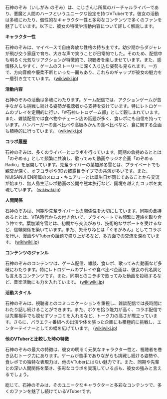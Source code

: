 石神のぞみ（いしがみ のぞみ）は、にじさんじ所属のバーチャルライバーであり、悪魔と人間のハーフというユニークな設定を持つVTuberです。彼女の活動は多岐にわたり、個性的なキャラクター性と多彩なコンテンツで多くのファンを魅了しています。以下に、彼女の特徴や活動内容について詳しく解説します。

**キャラクター性**

石神のぞみは、マイペースで自由奔放な性格の持ち主です。幼少期からダジャレが飛び交う家庭で育ち、大きな声で笑うことが日常的でした。そのため、配信中も明るく元気なリアクションが特徴的で、視聴者を楽しませています。また、感情移入しやすく、ゲームのストーリーに深く入り込む姿勢も見られます。一方で、方向音痴や優柔不断といった一面もあり、これらのギャップが彼女の魅力を一層引き立てています。 ([wikiwiki.jp](https://wikiwiki.jp/nijisanji/%E7%9F%B3%E7%A5%9E%E3%81%AE%E3%81%9E%E3%81%BF/%E8%A9%B3%E3%81%97%E3%81%8F%E7%9F%A5%E3%82%8A%E3%81%9F%E3%81%84/%E7%9F%B3%E7%A5%9E%E3%81%AE%E3%81%9E%E3%81%BF%E3%81%AE%E7%94%9F%E6%85%8B%E3%81%AB%E3%81%A4%E3%81%84%E3%81%A6%E3%81%AE%E3%82%A8%E3%83%94%E3%82%BD%E3%83%BC%E3%83%89?utm_source=openai))

**活動内容**

石神のぞみの活動は多岐にわたります。ゲーム配信では、アクションゲームが苦手ながらも挑戦し続ける姿勢が視聴者から支持を受けています。特にレトロゲームのプレイを定期的に行い、「#石神レトロゲーム部」として親しまれています。また、雑談配信では食べ物やチェーン店の話題が多く、食レポにも自信を持っています。ハンバーガーの食べ比べや高級みかんの食べ比べなど、食に関する企画も積極的に行っています。 ([wikiwiki.jp](https://wikiwiki.jp/nijisanji/%E7%9F%B3%E7%A5%9E%E3%81%AE%E3%81%9E%E3%81%BF/%E8%A9%B3%E3%81%97%E3%81%8F%E7%9F%A5%E3%82%8A%E3%81%9F%E3%81%84/%E7%9F%B3%E7%A5%9E%E3%81%AE%E3%81%9E%E3%81%BF%E3%81%AE%E7%94%9F%E6%85%8B%E3%81%AB%E3%81%A4%E3%81%84%E3%81%A6%E3%81%AE%E3%82%A8%E3%83%94%E3%82%BD%E3%83%BC%E3%83%89?utm_source=openai))

**コラボ履歴**

石神のぞみは、多くのライバーとコラボを行っています。同期の倉持めるととは「のぞめる」として頻繁に共演し、歌ってみた動画やラジオ企画「のぞめるRadio」を展開しています。先輩ライバーの葉加瀬冬雪とは、プライベートでも親交が深く、オフコラボや3Dお披露目ライブでの共演が多いです。また、NIJISANJI EN所属のメロコ・キュアリーとは誕生日が同じであることから交流が始まり、無人島生活レポ動画の公開や熊本旅行など、国境を越えたコラボを実現しています。 ([wikiwiki.jp](https://wikiwiki.jp/nijisanji/%E7%9F%B3%E7%A5%9E%E3%81%AE%E3%81%9E%E3%81%BF/%E8%A9%B3%E3%81%97%E3%81%8F%E7%9F%A5%E3%82%8A%E3%81%9F%E3%81%84/%E4%B8%BB%E3%81%AA%E9%96%A2%E9%80%A3%E4%BA%BA%E7%89%A9?utm_source=openai))

**人間関係**

石神のぞみは、同期や先輩ライバーとの関係性を大切にしています。同期の倉持めるととは、VTA時代からの付き合いで、プライベートでも頻繁に連絡を取り合う仲です。葉加瀬冬雪とは、初期から交流があり、技術的なサポートを受けるなど、信頼関係を築いています。また、矢車りねとは「ぐるがみん」としてコラボを行い、漫画やVTuberの話題で盛り上がるなど、多方面での交流を深めています。 ([wikiwiki.jp](https://wikiwiki.jp/nijisanji/%E7%9F%B3%E7%A5%9E%E3%81%AE%E3%81%9E%E3%81%BF/%E8%A9%B3%E3%81%97%E3%81%8F%E7%9F%A5%E3%82%8A%E3%81%9F%E3%81%84/%E4%B8%BB%E3%81%AA%E9%96%A2%E9%80%A3%E4%BA%BA%E7%89%A9?utm_source=openai))

**コンテンツのジャンル**

石神のぞみのコンテンツは、ゲーム配信、雑談、食レポ、歌ってみた動画など多岐にわたります。特にレトロゲームのプレイや食べ比べ企画は、彼女の代名詞とも言えるコンテンツです。また、同期とのコラボで歌ってみた動画を投稿するなど、音楽活動にも力を入れています。 ([wikiwiki.jp](https://wikiwiki.jp/nijisanji/%E7%9F%B3%E7%A5%9E%E3%81%AE%E3%81%9E%E3%81%BF/%E8%A9%B3%E3%81%97%E3%81%8F%E7%9F%A5%E3%82%8A%E3%81%9F%E3%81%84/%E7%9F%B3%E7%A5%9E%E3%81%AE%E3%81%9E%E3%81%BF%E3%81%AE%E7%94%9F%E6%85%8B%E3%81%AB%E3%81%A4%E3%81%84%E3%81%A6%E3%81%AE%E3%82%A8%E3%83%94%E3%82%BD%E3%83%BC%E3%83%89?utm_source=openai))

**活動スタイル**

石神のぞみは、視聴者とのコミュニケーションを重視し、雑談配信では長時間にわたり話し続けることができます。また、ボケを拾う能力が高く、コラボ配信では先輩相手でも臆せずツッコミを入れるなど、トーク力の高さが際立っています。さらに、バラエティ番組への出演や体を張った企画にも積極的に挑戦し、エンターテイナーとしての幅を広げています。 ([wikiwiki.jp](https://wikiwiki.jp/nijisanji/%E7%9F%B3%E7%A5%9E%E3%81%AE%E3%81%9E%E3%81%BF/%E8%A9%B3%E3%81%97%E3%81%8F%E7%9F%A5%E3%82%8A%E3%81%9F%E3%81%84/%E7%9F%B3%E7%A5%9E%E3%81%AE%E3%81%9E%E3%81%BF%E3%81%AE%E7%94%9F%E6%85%8B%E3%81%AB%E3%81%A4%E3%81%84%E3%81%A6%E3%81%AE%E3%82%A8%E3%83%94%E3%82%BD%E3%83%BC%E3%83%89?utm_source=openai))

**他のVTuberと比較した時の特徴**

石神のぞみの最大の特徴は、彼女の明るく元気なキャラクター性と、視聴者を巻き込むトーク力にあります。ゲームが苦手でありながらも挑戦し続ける姿勢や、食レポでの独特な表現力は、他のVTuberにはない魅力です。また、同期や先輩との深い人間関係を築き、多彩なコラボを実現している点も、彼女の強みと言えるでしょう。

総じて、石神のぞみは、そのユニークなキャラクターと多彩なコンテンツで、多くのファンを魅了し続けているVTuberです。 